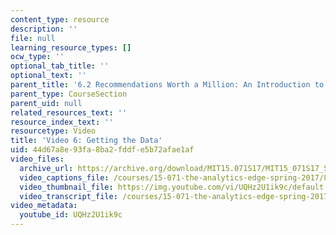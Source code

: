 ```yaml
---
content_type: resource
description: ''
file: null
learning_resource_types: []
ocw_type: ''
optional_tab_title: ''
optional_text: ''
parent_title: '6.2 Recommendations Worth a Million: An Introduction to Clustering '
parent_type: CourseSection
parent_uid: null
related_resources_text: ''
resource_index_text: ''
resourcetype: Video
title: 'Video 6: Getting the Data'
uid: 44d67a8e-93fa-8ba2-fddf-e5b72afae1af
video_files:
  archive_url: https://archive.org/download/MIT15.071S17/MIT15_071S17_Session_6.2.11_300k.mp4
  video_captions_file: /courses/15-071-the-analytics-edge-spring-2017/89fd5ab3b9ad5fa688f805f1e18ecef6_UQHz2U1ik9c.vtt
  video_thumbnail_file: https://img.youtube.com/vi/UQHz2U1ik9c/default.jpg
  video_transcript_file: /courses/15-071-the-analytics-edge-spring-2017/e31a13c6cef150df1a02313bd300570b_UQHz2U1ik9c.pdf
video_metadata:
  youtube_id: UQHz2U1ik9c
---
```

